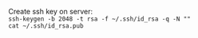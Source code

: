 Create ssh key on server:  
`ssh-keygen -b 2048 -t rsa -f ~/.ssh/id_rsa -q -N ""`  
`cat ~/.ssh/id_rsa.pub`


